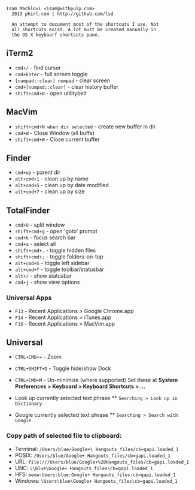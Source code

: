 ```
Isam Machlovi <isam@withpulp.com>
  2013 phirl.com | http://github.com/lsd

  An attempt to document most of the shortcuts I use. Not
  all shortcuts exist. A lot must be created manually in
  the OS X keyboarf shortcuts pane.
```

## iTerm2
* `cmd+/` - find cursor
* `cmd+Enter` - full screen toggle
* `[numpad::clear] numpad` - clear screen
* `cmd+[numpad::clear]` - clear history buffer
* `shift+cmd+B` - open utilitybelt

## MacVim
* `shift+cmd+N when dir selected` - create new buffer in dir
* `cmd+W` - Close Window (all buffs)
* `shift+cmd+W` - Close current buffer

## Finder
* `cmd+up` - parent dir
* `alt+cmd+1` - clean up by name
* `alt+cmd+5` - clean up by date modified
* `alt+cmd+7` - clean up by size

## TotalFinder
* `cmd+U` - split window
* `shift+cmd+g` - open 'goto' prompt
* `cmd+k` - focus search bar
* `cmd+a` - select all
* `shift+cmd+.` - toggle hidden files
* `shift+cmd+;` - toggle folders-on-top
* `alt+cmd+S` - toggle left sidebar
* `alt+cmd+T` - toggle toolbar/statusbar
* `alt+/` - show statusbar
* `cmd+j` - show view options

### Universal Apps
* `F13` - Recent Applications > Google Chrome.app
* `F14` - Recent Applications > iTunes.app
* `F15` - Recent Applications > MacVim.app

## Universal
* `CTRL+CMD+=` - Zoom
* `CTRL+SHIFT+D` - Toggle hide/show Dock
* `CTRL+CMD+M` - Un-minimize (where supported)
Set these at **System Preferences > Keyboard > Keyboard Shortcuts > ...**  

* Look up currently selected text phrase
** `Searching > Look up in Dictionary`

* Google currently selected text phrase
** `Searching > Search with Google`

### Copy path of selected file to clipboard:
* Terminal: `/Users/blue/Google+\ Hangouts_files/cb=gapi.loaded_1`
* POSIX:    `/Users/blue/Google+ Hangouts_files/cb=gapi.loaded_1`
* URL:      `file:///Users/blue/Google+%20Hangouts_files/cb=gapi.loaded_1`
* UNC:      `\\blue\Google+ Hangouts_files\cb=gapi.loaded_1`
* HFS:      `meow:Users:blue:Google+ Hangouts_files:cb=gapi.loaded_1`
* Windows:  `\Users\blue\Google+ Hangouts_files\cb=gapi.loaded_1`

